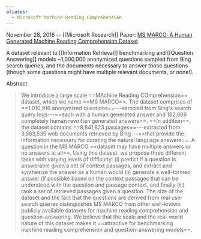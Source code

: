 ```yaml
---
aliases:
  - Microsoft Machine Reading Comprehension
---
```

November 28, 2016 -- [[Microsoft Research]]
Paper: [MS MARCO: A Human Generated Machine Reading Comprehension Dataset](https://arxiv.org/abs/1611.09268)

A dataset relevant to [[Information Retrieval]] benchmarking and [[Question Answering]] models
~1,000,000 anonymized questions sampled from Bing search queries, and the documents necessary to answer those questions (though some questions might have multiple relevant documents, or none!).

Abstract
> We introduce a large scale ==MAchine Reading COmprehension== dataset, which we name ==MS MARCO==. The dataset comprises of ==1,010,916 anonymized questions==---sampled from Bing's search query logs---==each with a human generated answer and 182,669 completely human rewritten generated answers==. ==In addition==, the dataset contains ==8,841,823 passages==---extracted from 3,563,535 web documents retrieved by Bing---==that provide the information necessary for curating the natural language answers==. A question in the MS MARCO ==dataset may have multiple answers or no answers at all==. Using this dataset, we propose three different tasks with varying levels of difficulty: (i) predict if a question is answerable given a set of context passages, and extract and synthesize the answer as a human would (ii) generate a well-formed answer (if possible) based on the context passages that can be understood with the question and passage context, and finally (iii) rank a set of retrieved passages given a question. The size of the dataset and the fact that the questions are derived from real user search queries distinguishes MS MARCO from other well-known publicly available datasets for machine reading comprehension and question-answering. We believe that the scale and the real-world nature of this dataset makes it ==attractive for benchmarking machine reading comprehension and question-answering models==.
